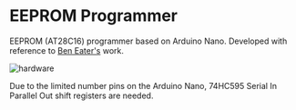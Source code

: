 # EEPROM Programmer

EEPROM (AT28C16) programmer based on Arduino Nano. Developed with reference to [Ben Eater's](https://eater.net/) work.

![hardware](images/eeprom_programmer_.PNG)

Due to the limited number pins on the Arduino Nano, 74HC595 Serial In Parallel Out shift registers are needed. 